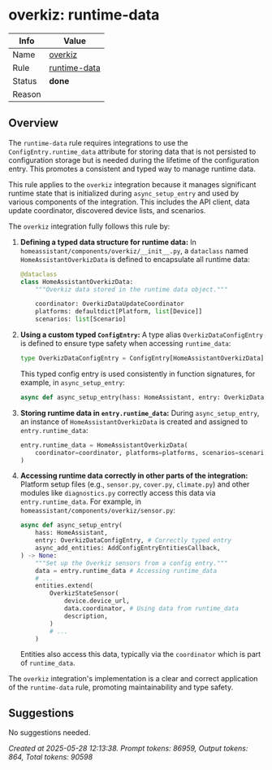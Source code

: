 # overkiz: runtime-data

| Info   | Value                                                                    |
|--------|--------------------------------------------------------------------------|
| Name   | [overkiz](https://www.home-assistant.io/integrations/overkiz/) |
| Rule   | [runtime-data](https://developers.home-assistant.io/docs/core/integration-quality-scale/rules/runtime-data)                                                     |
| Status | **done**                                                                 |
| Reason |                                                                          |

## Overview

The `runtime-data` rule requires integrations to use the `ConfigEntry.runtime_data` attribute for storing data that is not persisted to configuration storage but is needed during the lifetime of the configuration entry. This promotes a consistent and typed way to manage runtime data.

This rule applies to the `overkiz` integration because it manages significant runtime state that is initialized during `async_setup_entry` and used by various components of the integration. This includes the API client, data update coordinator, discovered device lists, and scenarios.

The `overkiz` integration fully follows this rule by:

1.  **Defining a typed data structure for runtime data:**
    In `homeassistant/components/overkiz/__init__.py`, a `dataclass` named `HomeAssistantOverkizData` is defined to encapsulate all runtime data:
    ```python
    @dataclass
    class HomeAssistantOverkizData:
        """Overkiz data stored in the runtime data object."""

        coordinator: OverkizDataUpdateCoordinator
        platforms: defaultdict[Platform, list[Device]]
        scenarios: list[Scenario]
    ```

2.  **Using a custom typed `ConfigEntry`:**
    A type alias `OverkizDataConfigEntry` is defined to ensure type safety when accessing `runtime_data`:
    ```python
    type OverkizDataConfigEntry = ConfigEntry[HomeAssistantOverkizData]
    ```
    This typed config entry is used consistently in function signatures, for example, in `async_setup_entry`:
    ```python
    async def async_setup_entry(hass: HomeAssistant, entry: OverkizDataConfigEntry) -> bool:
    ```

3.  **Storing runtime data in `entry.runtime_data`:**
    During `async_setup_entry`, an instance of `HomeAssistantOverkizData` is created and assigned to `entry.runtime_data`:
    ```python
    entry.runtime_data = HomeAssistantOverkizData(
        coordinator=coordinator, platforms=platforms, scenarios=scenarios
    )
    ```

4.  **Accessing runtime data correctly in other parts of the integration:**
    Platform setup files (e.g., `sensor.py`, `cover.py`, `climate.py`) and other modules like `diagnostics.py` correctly access this data via `entry.runtime_data`. For example, in `homeassistant/components/overkiz/sensor.py`:
    ```python
    async def async_setup_entry(
        hass: HomeAssistant,
        entry: OverkizDataConfigEntry, # Correctly typed entry
        async_add_entities: AddConfigEntryEntitiesCallback,
    ) -> None:
        """Set up the Overkiz sensors from a config entry."""
        data = entry.runtime_data # Accessing runtime_data
        # ...
        entities.extend(
            OverkizStateSensor(
                device.device_url,
                data.coordinator, # Using data from runtime_data
                description,
            )
            # ...
        )
    ```
    Entities also access this data, typically via the `coordinator` which is part of `runtime_data`.

The `overkiz` integration's implementation is a clear and correct application of the `runtime-data` rule, promoting maintainability and type safety.

## Suggestions

No suggestions needed.

_Created at 2025-05-28 12:13:38. Prompt tokens: 86959, Output tokens: 864, Total tokens: 90598_
